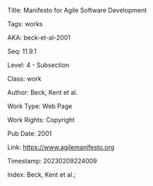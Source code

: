 Title:  Manifesto for Agile Software Development

Tags:   works

AKA:    beck-et-al-2001

Seq:    11.9.1

Level:  4 - Subsection

Class:  work

Author: Beck, Kent et al.

Work Type: Web Page

Work Rights: Copyright

Pub Date: 2001

Link:   https://www.agilemanifesto.org

Timestamp: 20230209224009

Index:  Beck, Kent et al.; 
